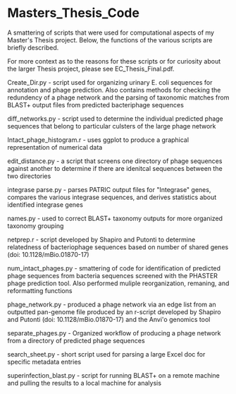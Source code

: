 # Masters_Thesis_Code
A smattering of scripts that were used for computational aspects of my Master's Thesis project. Below, the functions of the various scripts are briefly described.

For more context as to the reasons for these scripts or for curiosity about the larger Thesis project, please see EC_Thesis_Final.pdf.


Create_Dir.py - script used for organizing urinary E. coli sequences for annotation and phage prediction. Also contains methods for checking the redundency of a phage network and the parsing of taxonomic matches from BLAST+ output files from predicted bacteriphage sequences

diff_networks.py - script used to determine the individual predicted phage sequences that belong to particular culsters of the large phage network

Intact_phage_histogram.r - uses ggplot to produce a graphical representation of numerical data

edit_distance.py - a script that screens one directory of phage sequences against another to determine if there are idenitcal sequences between the two directories

integrase parse.py - parses PATRIC output files for "Integrase" genes, compares the various integrase sequences, and derives statistics about identified integrase genes

names.py - used to correct BLAST+ taxonomy outputs for more organized taxonomy grouping

netprep.r - script developed by Shapiro and Putonti to determine relatedness of bacteriophage sequences based on number of shared genes (doi: 10.1128/mBio.01870-17)

num_intact_phages.py - smattering of code for identification of predicted phage sequences from bacteria sequences screened with the PHASTER phage prediction tool. Also performed muliple reorganization, remaning, and reformatting functions

phage_network.py - produced a phage network via an edge list from an outputted pan-genome file produced by an r-script developed by Shapiro and Putonti (doi: 10.1128/mBio.01870-17) and the Anvi'o genomics tool

separate_phages.py - Organized workflow of producing a phage network from a directory of predicted phage sequences

search_sheet.py - short script used for parsing a large Excel doc for specific metadata entries

superinfection_blast.py - script for running BLAST+ on a remote machine and pulling the results to a local machine for analysis

